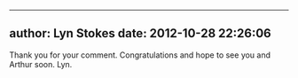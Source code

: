 
---
author: Lyn Stokes
date: 2012-10-28 22:26:06
---
Thank you for your comment. Congratulations and hope to see you and Arthur soon. Lyn.

